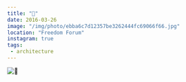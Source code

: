 ```yaml
---
title: "🏪"
date: 2016-03-26
image: "/img/photo/ebba6c7d12357be3262444fc69066f66.jpg"
location: "Freedom Forum"
instagram: true
tags:
 - architecture
---
```


![🏪](/img/photo/ebba6c7d12357be3262444fc69066f66.jpg)
